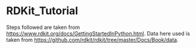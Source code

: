 # RDKit_Tutorial

Steps followed are taken from https://www.rdkit.org/docs/GettingStartedInPython.html. 
Data here used is taken from https://github.com/rdkit/rdkit/tree/master/Docs/Book/data.
